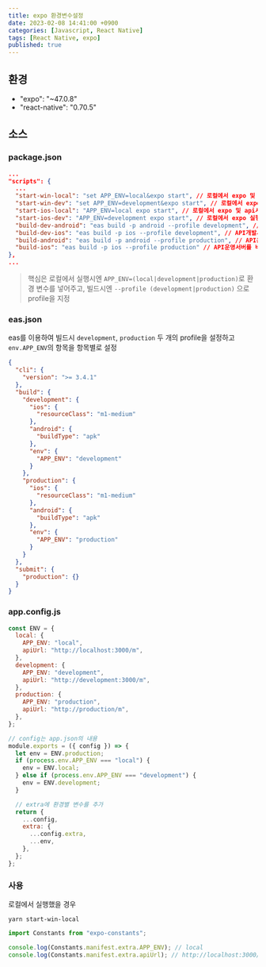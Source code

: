 ```yaml
---
title: expo 환경변수설정
date: 2023-02-08 14:41:00 +0900
categories: [Javascript, React Native]
tags: [React Native, expo]
published: true
---
```


## 환경

- "expo": "~47.0.8"
- "react-native": "0.70.5"

## 소스

### package.json

```json
...
"scripts": {
  ...
  "start-win-local": "set APP_ENV=local&expo start", // 로컬에서 expo 및 api서버 둘다 실행(window)
  "start-win-dev": "set APP_ENV=development&expo start", // 로컬에서 expo 실행 및 api 서버는 개발서버 사용(window)
  "start-ios-local": "APP_ENV=local expo start", // 로컬에서 expo 및 api서버 둘다 실행(mac)
  "start-ios-dev": "APP_ENV=development expo start", // 로컬에서 expo 실행 및 api 서버는 개발서버 사용(mac)
  "build-dev-android": "eas build -p android --profile development", // API개발서버를 바라보고 android용으로 빌드
  "build-dev-ios": "eas build -p ios --profile development", // API개발서버를 바라보고 IOS용으로 빌드
  "build-android": "eas build -p android --profile production", // API운영서버를 바라보고 android용으로 빌드
  "build-ios": "eas build -p ios --profile production" // API운영서버를 바라보고 IOS용으로 빌드
},
...
```

> 핵심은 로컬에서 실행시엔 `APP_ENV=(local|development|production)`로 환경 변수를 넣어주고, 빌드시엔 `--profile (development|production)` 으로 profile을 지정

### eas.json

eas를 이용하여 빌드시 `development`, `production` 두 개의 profile을 설정하고 `env.APP_ENV`의 항목을 항목별로 설정

```json
{
  "cli": {
    "version": ">= 3.4.1"
  },
  "build": {
    "development": {
      "ios": {
        "resourceClass": "m1-medium"
      },
      "android": {
        "buildType": "apk"
      },
      "env": {
        "APP_ENV": "development"
      }
    },
    "production": {
      "ios": {
        "resourceClass": "m1-medium"
      },
      "android": {
        "buildType": "apk"
      },
      "env": {
        "APP_ENV": "production"
      }
    }
  },
  "submit": {
    "production": {}
  }
}
```

### app.config.js

```javascript
const ENV = {
  local: {
    APP_ENV: "local",
    apiUrl: "http://localhost:3000/m",
  },
  development: {
    APP_ENV: "development",
    apiUrl: "http://development:3000/m",
  },
  production: {
    APP_ENV: "production",
    apiUrl: "http://production/m",
  },
};

// config는 app.json의 내용
module.exports = ({ config }) => {
  let env = ENV.production;
  if (process.env.APP_ENV === "local") {
    env = ENV.local;
  } else if (process.env.APP_ENV === "development") {
    env = ENV.development;
  }

  // extra에 환경별 변수를 추가
  return {
    ...config,
    extra: {
      ...config.extra,
      ...env,
    },
  };
};
```

### 사용

로컬에서 실행했을 경우

```shell
yarn start-win-local
```

```javascript
import Constants from "expo-constants";

console.log(Constants.manifest.extra.APP_ENV); // local
console.log(Constants.manifest.extra.apiUrl); // http://localhost:3000/m
```
